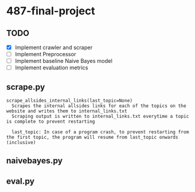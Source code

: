 # 487-final-project

## TODO
- [X] Implement crawler and scraper  
- [ ] Implement Preprocessor  
- [ ] Implement baseline Naive Bayes model  
- [ ] Implement evaluation metrics   

## scrape.py

```
scrape_allsides_internal_links(last_topic=None)
  Scrapes the internal allsides links for each of the topics on the website and writes them to internal_links.txt
  Scraping output is written to internal_links.txt everytime a topic is complete to prevent restarting
  
  last_topic: In case of a program crash, to prevent restarting from the first topic, the program will resume from last_topic onwards (inclusive)
```

## naivebayes.py

## eval.py
